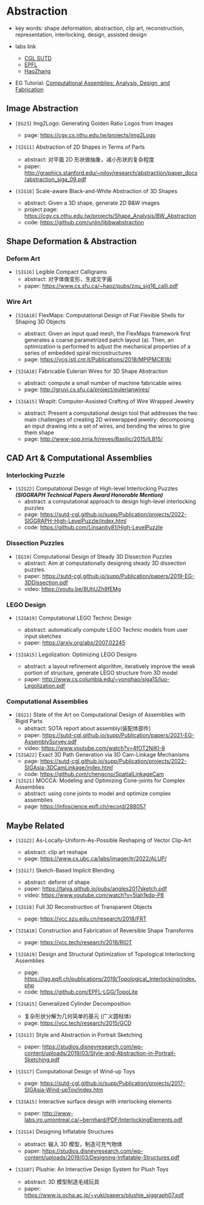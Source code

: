 # Abstraction

- key words: shape deformation, abstraction, clip art, reconstruction, representation, interlocking, design, assisted design
- labs link
    - [CGL SUTD](https://sutd-cgl.github.io/publication.html)
    - [EPFL](https://www.epfl.ch/labs/gcm/publications/)
    - [HaoZhang](https://www.cs.sfu.ca/~haoz/papers_by_cat.html)

- EG Tutorial: [Computational Assemblies: Analysis, Design, and Fabrication](https://sutd-cgl.github.io/supp/Publication/papers/2022-EG-AssemblyTutorial.pdf)

## Image Abstraction

- `[EG23]` Img2Logo: Generating Golden Ratio Logos from Images
    - page: https://cgv.cs.nthu.edu.tw/projects/img2Logo

- `[SIG11]` Abstraction of 2D Shapes in Terms of Parts
    - abstract: 对平面 2D 形状做抽象，减小形状的复杂程度
    - paper: http://graphics.stanford.edu/~niloy/research/abstraction/paper_docs/abstraction_siga_09.pdf
- `[SIG18]`  Scale-aware Black-and-White Abstraction of 3D Shapes
    - abstract: Given a 3D shape, generate 2D B&W images 
    - project page: https://cgv.cs.nthu.edu.tw/projects/Shape_Analysis/BW_Abstraction
    - code: https://github.com/unlin/libbwabstraction
    

## Shape Deformation & Abstraction

### Deform Art

- `[SIG16]` Legible Compact Calligrams
    - abstract: 对字体做变形，生成文字画
    - paper: https://www.cs.sfu.ca/~haoz/pubs/zou_sig16_calli.pdf

### Wire Art


- `[SIGA18]` FlexMaps: Computational Design of Flat Flexible Shells for Shaping 3D Objects
    
    - abstract: Given an input quad mesh, the FlexMaps framework first generates a coarse parametrized patch layout (a). Then, an optimization is performed to adjust the mechanical properties of a series of embedded spiral microstructures
    - page: https://vcg.isti.cnr.it/Publications/2018/MPIPMCB18/
    
- `[SIGA18]` Fabricable Eulerian Wires for 3D Shape Abstraction

    - abstract: compute a small number of machine fabricable wires
    - page: http://gruvi.cs.sfu.ca/project/eulerianwires/

- `[SIGA15]` WrapIt: Computer-Assisted Crafting of Wire Wrapped Jewelry

    - abstract: Present a computational design tool that addresses the two main challenges of creating 2D wirewrapped jewelry: decomposing an input drawing into a set of wires, and bending the wires to give them shape
    - page: http://www-sop.inria.fr/reves/Basilic/2015/ILB15/


## CAD Art & Computational Assemblies

### Interlocking Puzzle

- `[SIG22]` Computational Design of High-level Interlocking Puzzles ***(SIGGRAPH Technical Papers Award Honorable Mention)***
    - abstract: a computational approach to design high-level interlocking puzzles
    - page: https://sutd-cgl.github.io/supp/Publication/projects/2022-SIGGRAPH-High-LevelPuzzle/index.html
    - code: https://github.com/Linsanity81/High-LevelPuzzle

### Dissection Puzzles

- `[EG19]` Computational Design of Steady 3D Dissection Puzzles
    - abstract: Aim at computationally designing steady 3D dissection puzzles.
    - paper: https://sutd-cgl.github.io/supp/Publication/papers/2019-EG-3DDissection.pdf
    - video: https://youtu.be/8UhUZh9fEMg

### LEGO Design


- `[SIGA19]` Computational LEGO Technic Design
    
    - abstract: automatically compute LEGO Technic models from user input sketches
    - paper: https://arxiv.org/abs/2007.02245
    
- `[SIGA15]` Legolization: Optimizing LEGO Designs

    - abstract: a layout refinement algorithm, iteratively improve the weak portion of structure, generate LEGO structure from 3D model
    - paper: http://www.cs.columbia.edu/~yonghao/siga15/luo-Legolization.pdf


### Computational Assemblies


- `[EG21]` State of the Art on Computational Design of Assemblies with Rigid Parts
    - abstract: SOTA report about assembly(装配体部件)
    - paper: https://sutd-cgl.github.io/supp/Publication/papers/2021-EG-AssemblySurvey.pdf
    - video: https://www.youtube.com/watch?v=4fOT2NiKI-8
- `[SIGA22]` Exact 3D Path Generation via 3D Cam-Linkage Mechanisms
    - page: https://sutd-cgl.github.io/supp/Publication/projects/2022-SIGAsia-3DCamLinkage/index.html
    - code: https://github.com/chengcno/SpatialLinkageCam
- `[SIG21]` MOCCA: Modeling and Optimizing Cone-joints for Complex Assemblies
    - abstract: using cone joints to model and optimize complex assemblies
    - page: https://infoscience.epfl.ch/record/288057

## Maybe Related

- `[SIG22]` As-Locally-Uniform-As-Possible Reshaping of Vector Clip-Art
    - abstract: clip art reshape
    - page: https://www.cs.ubc.ca/labs/imager/tr/2022/ALUP/

- `[SIG17]` Sketch-Based Implicit Blending
    - abstract: deform of shape
    - paper: https://taiya.github.io/pubs/angles2017sketch.pdf
    - video: https://www.youtube.com/watch?v=5lah1kdp-P8

- `[SIG18]` Full 3D Reconstruction of Transparent Objects
    - page: https://vcc.szu.edu.cn/research/2018/FRT
- `[SIGA18]` Construction and Fabrication of Reversible Shape Transforms
    - page: https://vcc.tech/research/2018/RIOT
- `[SIGA19]` Design and Structural Optimization of Topological Interlocking Assemblies
    - page: https://lgg.epfl.ch/publications/2019/Topological_Interlocking/index.php
    - code: https://github.com/EPFL-LGG/TopoLite
- `[SIGA15]` Generalized Cylinder Decomposition
    - 复杂形状分解为几何简单的基元 (广义圆柱体)
    - page: https://vcc.tech/research/2015/GCD
- `[SIG13]` Style and Abstraction in Portrait Sketching
    - paper: https://studios.disneyresearch.com/wp-content/uploads/2019/03/Style-and-Abstraction-in-Portrait-Sketching.pdf
- `[SIG17]` Computational Design of Wind-up Toys
    - page: https://sutd-cgl.github.io/supp/Publication/projects/2017-SIGAsia-Wind-upToy/index.htm
- `[SIGA15]` Interactive surface design with interlocking elements
    - paper: http://www-labs.iro.umontreal.ca/~bernhard/PDF/InterlockingElements.pdf
- `[SIG14]` Designing Inflatable Structures
    - abstract: 输入 3D 模型，制造可充气物体
    - paper: https://studios.disneyresearch.com/wp-content/uploads/2019/03/Designing-Inflatable-Structures.pdf
- `[SIG07]` Plushie: An Interactive Design System for Plush Toys
    - abstract: 3D 模型制造毛绒玩具
    - paper: https://www.is.ocha.ac.jp/~yuki/papers/plushie_siggraph07.pdf